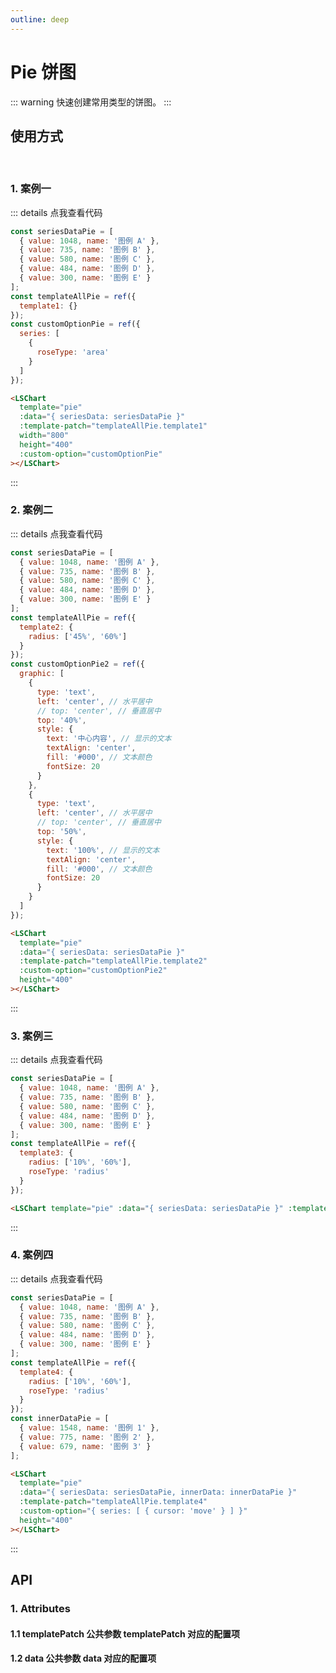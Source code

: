 ```yaml
---
outline: deep
---
```


# Pie 饼图

::: warning 快速创建常用类型的饼图。
:::

## 使用方式

<br />
<el-form :inline="true" :model="formInline" class="demo-form-inline">
  <el-form-item label="主题：">
    <el-select
      v-model="formInline.themeModel"
      @change="changeChartStyle"
      placeholder="请选择主题"
      :style="{ width: '150px' }"
    >
      <el-option v-for="item in themeOptions" :key="item.value" :label="item.label" :value="item.value"> </el-option>
    </el-select>
  </el-form-item>
</el-form>

### 1. 案例一

<LSChart template="pie" :data="{ seriesData: seriesDataPie }" :template-patch="templateAllPie.template1" width="800" height="400" :custom-option="customOptionPie" ></LSChart>

::: details 点我查看代码

```js
const seriesDataPie = [
  { value: 1048, name: '图例 A' },
  { value: 735, name: '图例 B' },
  { value: 580, name: '图例 C' },
  { value: 484, name: '图例 D' },
  { value: 300, name: '图例 E' }
];
const templateAllPie = ref({
  template1: {}
});
const customOptionPie = ref({
  series: [
    {
      roseType: 'area'
    }
  ]
});
```

```html
<LSChart
  template="pie"
  :data="{ seriesData: seriesDataPie }"
  :template-patch="templateAllPie.template1"
  width="800"
  height="400"
  :custom-option="customOptionPie"
></LSChart>
```

:::

### 2. 案例二

<LSChart template="pie" :data="{ seriesData: seriesDataPie }" :template-patch="templateAllPie.template2" :custom-option="customOptionPie2" height="400" ></LSChart>

::: details 点我查看代码

```js
const seriesDataPie = [
  { value: 1048, name: '图例 A' },
  { value: 735, name: '图例 B' },
  { value: 580, name: '图例 C' },
  { value: 484, name: '图例 D' },
  { value: 300, name: '图例 E' }
];
const templateAllPie = ref({
  template2: {
    radius: ['45%', '60%']
  }
});
const customOptionPie2 = ref({
  graphic: [
    {
      type: 'text',
      left: 'center', // 水平居中
      // top: 'center', // 垂直居中
      top: '40%',
      style: {
        text: '中心内容', // 显示的文本
        textAlign: 'center',
        fill: '#000', // 文本颜色
        fontSize: 20
      }
    },
    {
      type: 'text',
      left: 'center', // 水平居中
      // top: 'center', // 垂直居中
      top: '50%',
      style: {
        text: '100%', // 显示的文本
        textAlign: 'center',
        fill: '#000', // 文本颜色
        fontSize: 20
      }
    }
  ]
});
```

```html
<LSChart
  template="pie"
  :data="{ seriesData: seriesDataPie }"
  :template-patch="templateAllPie.template2"
  :custom-option="customOptionPie2"
  height="400"
></LSChart>
```

:::

### 3. 案例三

<LSChart template="pie" :data="{ seriesData: seriesDataPie }" :template-patch="templateAllPie.template3" height="400" ></LSChart>

::: details 点我查看代码

```js
const seriesDataPie = [
  { value: 1048, name: '图例 A' },
  { value: 735, name: '图例 B' },
  { value: 580, name: '图例 C' },
  { value: 484, name: '图例 D' },
  { value: 300, name: '图例 E' }
];
const templateAllPie = ref({
  template3: {
    radius: ['10%', '60%'],
    roseType: 'radius'
  }
});
```

```html
<LSChart template="pie" :data="{ seriesData: seriesDataPie }" :template-patch="templateAllPie.template3" height="400"></LSChart>
```

:::

### 4. 案例四

<LSChart template="pie" :data="{ seriesData: seriesDataPie, innerData: innerDataPie }" :template-patch="templateAllPie.template4" :custom-option="{ series: [ { cursor: 'move' } ] }" height="400" ></LSChart>

::: details 点我查看代码

```js
const seriesDataPie = [
  { value: 1048, name: '图例 A' },
  { value: 735, name: '图例 B' },
  { value: 580, name: '图例 C' },
  { value: 484, name: '图例 D' },
  { value: 300, name: '图例 E' }
];
const templateAllPie = ref({
  template4: {
    radius: ['10%', '60%'],
    roseType: 'radius'
  }
});
const innerDataPie = [
  { value: 1548, name: '图例 1' },
  { value: 775, name: '图例 2' },
  { value: 679, name: '图例 3' }
];
```

```html
<LSChart
  template="pie"
  :data="{ seriesData: seriesDataPie, innerData: innerDataPie }"
  :template-patch="templateAllPie.template4"
  :custom-option="{ series: [ { cursor: 'move' } ] }"
  height="400"
></LSChart>
```

:::

## API

### 1. Attributes

#### 1.1 templatePatch 公共参数 templatePatch 对应的配置项

<ApiIntro :tableColumn="tableColumn" :tableData="tableData" />

#### 1.2 data 公共参数 data 对应的配置项

<ApiIntro :tableColumn="tableColumn" :tableData="tableData2" />

<script setup>
import { tableColumn } from '../../constant';
import { ref } from 'vue';
import { ElForm, ElFormItem, ElRadioGroup, ElRadio, ElSelect, ElOption } from 'element-plus';

const formInline = ref({
  themeModel: 'default',
});
const themeOptions = ref([
  {
    label: '默认',
    value: 'default'
  },
  {
    label: '暗黑',
    value: 'dark'
  }
]);

// 饼图
const customOptionPie = ref({
  series: [
    {
      roseType: 'area'
    }
  ]
});
// 饼图圈内增加内容
const customOptionPie2 = ref({
  graphic: [
    {
      type: 'text',
      left: 'center', // 水平居中
      // top: 'center', // 垂直居中
      top: '40%',
      style: {
        text: '中心内容', // 显示的文本
        textAlign: 'center',
        fill: '#000', // 文本颜色
        fontSize: 20
      }
    },
    {
      type: 'text',
      left: 'center', // 水平居中
      // top: 'center', // 垂直居中
      top: '50%',
      style: {
        text: '100%', // 显示的文本
        textAlign: 'center',
        fill: '#000', // 文本颜色
        fontSize: 20
      }
    }
  ]
});
const templateAllPie = ref({
  template1: {},
  template2: {
    radius: ['45%', '60%']
  },
  template3: {
    radius: ['10%', '60%'],
    roseType: 'radius'
  },
  template4: {
    radius: ['45%', '60%'],
    innerRadius: [0, '35%']
  }
});
const seriesDataPie = [
  { value: 1048, name: '图例 A' },
  { value: 735, name: '图例 B' },
  { value: 580, name: '图例 C' },
  { value: 484, name: '图例 D' },
  { value: 300, name: '图例 E' }
];
const innerDataPie = [
  { value: 1548, name: '图例 1' },
  { value: 775, name: '图例 2' },
  { value: 679, name: '图例 3' }
];
function changeChartStyle() {
  ['template1', 'template2', 'template3', 'template4'].forEach((item) => {
    templateAllPie.value[item].theme = formInline.value.themeModel;
  });
}

const tableData = ref([
  {
    name: 'color',
    desc: '调色盘颜色列表。会依次循环从该列表中取颜色作为系列颜色',
    type: 'array',
    value: '[#2285FF, #FF7D00, #00CDDC, #FB466C, #FFC917, #8CEAFF, #A16FFD, #FD8BFF]'
  },
  {
    name: 'backgroundColor',
    desc: '背景颜色',
    type: 'string',
    value: '-'
  },
  {
    name: 'showTooltip',
    desc: '鼠标移入是否显示数据提示',
    type: 'boolean',
    value: 'true'
  },
  {
    name: 'tooltipTrigger',
    desc: '提示框组件触发类型, 可选项：item / axis / none ；item： 数据项图形触发，主要在散点图，饼图等无类目轴的图表中使用；axis：坐标轴触发，主要在柱状图，折线图等会使用类目轴的图表中使用；none：不触发',
    type: 'string',
    value: 'item'
  },
  {
    name: 'tooltipFormatter',
    desc: '提示框浮层内容格式器，支持字符串模板和回调函数两种形式',
    type: 'string / function',
    value: '-'
  },
  {
    name: 'legendType',
    desc: `图例组件的类型, 可选项：plain / scroll', plain：普通图例，缺省就是普通图例。 scroll：可滚动翻页的图例，当图例数量较多时可以使用`,
    type: 'string',
    value: 'plain'
  },
  {
    name: 'legendShow',
    desc: '是否显示图例',
    type: 'boolean',
    value: 'true'
  },
  {
    name: 'legendOrient',
    desc: '图例的布局朝向, 可选项：horizontal / vertical',
    type: 'string',
    value: 'horizontal'
  },
  {
    name: 'legendLeft',
    desc: '图例组件离容器左侧的距离，默认居中，可选项：auto / left / right / center',
    type: 'string / number',
    value: 'center'
  },
  {
    name: 'legendRight',
    desc: '图例组件离容器右侧的距离，默认自适应, 可选项：auto / number',
    type: 'string / number',
    value: 'auto'
  },
  {
    name: 'legendTop',
    desc: '图例组件离容器上侧的距离，默认自适应, 可选项：auto / number',
    type: 'string / number',
    value: 'auto'
  },
  {
    name: 'legendBottom',
    desc: '图例组件离容器下侧的距离，默认自适应, 可选项：auto / number',
    type: 'string / number',
    value: 'auto'
  },
  {
    name: 'legendTextColor',
    desc: '图例组件的公用文本颜色',
    type: 'string',
    value: '#2C2C2C'
  },
  {
    name: 'radius',
    desc: '饼图的半径，数组的第一项是内半径，第二项是外半径',
    type: 'array',
    value: '[0%, 60%]' 
  },
  {
    name: 'roseType',
    desc: '是否展示成南丁格尔图，通过半径区分数据大小。可选择两种模式：radius：扇区圆心角展现数据的百分比，半径展现数据的大小；area：所有扇区圆心角相同，仅通过半径展现数据大小',
    type: 'string / boolean',
    value: 'false'
  },
  {
    name: 'percentPrecision',
    desc: '饼图百分比数值的精度，默认保留小数点后两位',
    type: 'number',
    value: '2'
  },
  {
    name: 'lineShow',
    desc: '是否显示视觉引导线',
    type: 'boolean',
    value: 'true'
  },
  {
    name: 'lineColor',
    desc: '视觉引导线的颜色',
    type: 'string',
    value: 'rgba(0, 0, 0, 0.2)'
  },
  {
    name: 'length',
    desc: '视觉引导线第一段的长度',
    type: 'number',
    value: '40'
  },
  {
    name: 'length2',
    desc: '视觉引导项第二段的长度',
    type: 'number',
    value: '30'
  },
  {
    name: 'labelShow',
    desc: '饼图图形上的文本标签，可用于说明图形的一些数据信息，比如值，名称等',
    type: 'boolean',
    value: 'true'
  },
  {
    name: 'labelColor',
    desc: '饼图图形上的文本标签颜色',
    type: 'string',
    value: '#2C2C2C'
  },
  {
    name: 'labelShowPercent',
    desc: '饼图图形上的文本标签，是否展示百分比数据信息',
    type: 'boolean',
    value: 'true'
  },
  {
    name: 'labelShowItem',
    desc: '饼图图形上的文本标签，是否展示图例对应颜色块',
    type: 'boolean',
    value: 'true'
  },
  {
    name: 'labelFormatter',
    desc: '标签内容格式器，支持字符串模板和回调函数两种形式，字符串模板与回调函数返回的字符串均支持用 换行',
    type: 'string / function',
    value: '-'
  },
  {
    name: 'innerRadius',
    desc: '嵌套环形内饼图的半径',
    type: 'number / string / array',
    value: `[0%, '30%']`
  },
  {
    name: 'innerLabelColor',
    desc: '嵌套环形内饼图图形上的文本标签颜色',
    type: 'string',
    value: '#FFF'
  }
])

const tableData2 = ref([
  {
    name: 'seriesData',
    desc: `饼图数据内容数组，value：数据项值；name：数据项的名称；color：图形的颜色`,
    type: 'array',
    value: '-'
  },
  {
    name: 'innerData',
    desc: `嵌套环形内饼图数据内容数组，value：数据项值；name：数据项的名称；color：图形的颜色`,
    type: 'array',
    value: '-'
  }
])
</script>

<style lang="scss" scoped>
.demo-form-inline {
  position: relative;
  z-index: 99999;
  box-sizing: border-box;
  width: 100%;
  background-color: #ffffff;
}
</style>
